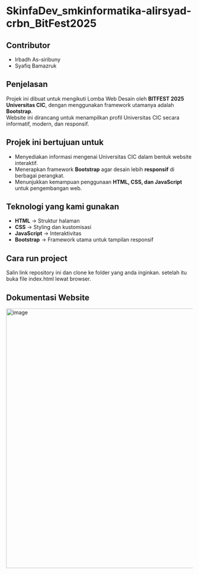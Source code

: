 # SkinfaDev_smkinformatika-alirsyad-crbn_BitFest2025

## Contributor
 - Irbadh As-siribuny
 - Syafiq Bamazruk

## Penjelasan
Projek ini dibuat untuk mengikuti Lomba Web Desain oleh **BITFEST 2025 Universitas CIC**, dengan menggunakan framework utamanya adalah **Bootstrap**.  
Website ini dirancang untuk menampilkan profil Universitas CIC secara informatif, modern, dan responsif.

## Projek ini bertujuan untuk
- Menyediakan informasi mengenai Universitas CIC dalam bentuk website interaktif.
- Menerapkan framework **Bootstrap** agar desain lebih **responsif** di berbagai perangkat.
- Menunjukkan kemampuan penggunaan **HTML, CSS, dan JavaScript** untuk pengembangan web.

## Teknologi yang kami gunakan
- **HTML** → Struktur halaman
- **CSS** → Styling dan kustomisasi
- **JavaScript** → Interaktivitas
- **Bootstrap** → Framework utama untuk tampilan responsif

## Cara run project
Salin link repository ini dan clone ke folder yang anda inginkan. setelah itu buka file index.html lewat browser.

## Dokumentasi Website
<img width="1366" height="702" alt="image" src="https://github.com/user-attachments/assets/7ee8eed0-47a8-4093-8fc8-ed343296ed9a" />

